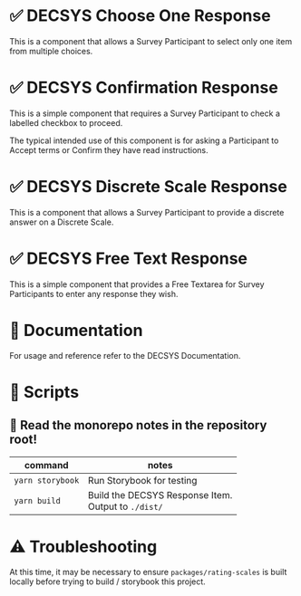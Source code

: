 # ✅ DECSYS Choose One Response

This is a component that allows a Survey Participant to select only one item from multiple choices.

# ✅ DECSYS Confirmation Response

This is a simple component that requires a Survey Participant to check a labelled checkbox to proceed.

The typical intended use of this component is for asking a Participant to Accept terms or Confirm they have read instructions.

# ✅ DECSYS Discrete Scale Response

This is a component that allows a Survey Participant to provide a discrete answer on a Discrete Scale.

# ✅ DECSYS Free Text Response

This is a simple component that provides a Free Textarea for Survey Participants to enter any response they wish.

# 📝 Documentation

For usage and reference refer to the DECSYS Documentation.

# 📜 Scripts

## 🚝 Read the monorepo notes in the repository root!

| command | notes |
|-|-|
| `yarn storybook` | Run Storybook for testing |
| `yarn build` | Build the DECSYS Response Item.<br>Output to `./dist/` |

# ⚠ Troubleshooting

At this time, it may be necessary to ensure `packages/rating-scales` is built locally before trying to build / storybook this project.
